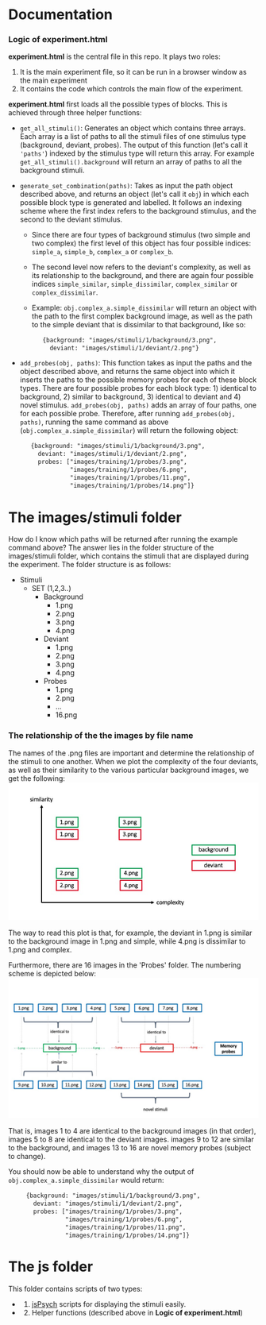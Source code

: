 # Documentation

### Logic of  experiment.html

**experiment.html** is the central file in this repo. It plays two roles:
1) It is the main experiment file, so it can be run in a browser window as the main experiment
2) It contains the code which controls the main flow of the experiment.

**experiment.html** first loads all the possible types of blocks. This is achieved through three helper functions:
 - `get_all_stimuli()`: Generates an object which contains three arrays. Each array is a list of paths to all the stimuli files of one stimulus type (background, deviant, probes). The output of this function (let's call it `'paths'`) indexed by the stimulus type will return this array. For example `get_all_stimuli().background` will return an array of paths to all the background stimuli.
 - `generate_set_combination(paths)`: Takes as input the path object described above, and returns an object (let's call it `obj`) in which each possible block type is generated and labelled. It follows an indexing scheme where the first index refers to the background stimulus, and the second to the deviant stimulus.
    - Since there are four types of background stimulus (two simple and two complex) the first level of this object has four possible indices: `simple_a`, `simple_b`, `complex_a` or `complex_b`.
    - The second level now refers to the deviant's complexity, as well as its relationship to the background, and there are again four possible indices `simple_similar`, `simple_dissimilar`, `complex_similar` or `complex_dissimilar`.
    - Example: `obj.complex_a.simple_dissimilar` will return an object with the path to the first complex background image, as well as the path to the simple deviant that is dissimilar to that background, like so:

             {background: "images/stimuli/1/background/3.png",
               deviant: "images/stimuli/1/deviant/2.png"}
- `add_probes(obj, paths)`: This function takes as input the paths and the object described above, and returns the same object into which it inserts the paths to the possible memory probes for each of these block types. There are four possible probes for each block type: 1) identical to background, 2) similar to background, 3) identical to deviant and 4) novel stimulus. `add_probes(obj, paths)` adds an array of four paths, one for each possible probe. Therefore, after running `add_probes(obj, paths)`, running the same command as above (`obj.complex_a.simple_dissimilar`) will return the following object:

         {background: "images/stimuli/1/background/3.png",
           deviant: "images/stimuli/1/deviant/2.png",
           probes: ["images/training/1/probes/3.png",
                    "images/training/1/probes/6.png",
                    "images/training/1/probes/11.png",
                    "images/training/1/probes/14.png"]}


# The images/stimuli folder
How do I know which paths will be returned after running the example command above? The answer lies in the folder structure of the images/stimuli folder, which contains the stimuli that are displayed during the experiment.
The folder structure is as follows:

* Stimuli
    * SET (1,2,3..)
        *  Background
            - 1.png
            - 2.png
            - 3.png
            - 4.png
        * Deviant   
             - 1.png
            - 2.png
            - 3.png
            - 4.png
        * Probes
            - 1.png
            - 2.png
            - ...
            - 16.png

### The relationship of the the images by file name

The names of the .png files are important and determine the relationship of the stimuli to one another. When we plot the complexity of the four deviants, as well as their similarity to the various particular background images, we get the following:
![alt text](https://github.com/anjiecao/looking_time/blob/main/images/readme/background_deviants.jpg?raw=true)

The way to read this plot is that, for example, the deviant in 1.png is similar to the background image in 1.png and simple, while 4.png is dissimilar to 1.png and complex.

Furthermore, there are 16 images in the 'Probes' folder. The numbering scheme is depicted below:
![alt text](https://github.com/anjiecao/looking_time/blob/main/images/readme/probe_scheme.jpg?raw=true)

That is, images 1 to 4 are identical to the background images (in that order), images 5 to 8 are identical to the deviant images.
images 9 to 12 are similar to the background, and images 13 to 16 are novel memory probes (subject to change).

You should now be able to understand why the output of `obj.complex_a.simple_dissimilar` would return:

         {background: "images/stimuli/1/background/3.png",
           deviant: "images/stimuli/1/deviant/2.png",
           probes: ["images/training/1/probes/3.png",
                    "images/training/1/probes/6.png",
                    "images/training/1/probes/11.png",
                    "images/training/1/probes/14.png"]}

# The js folder

This folder contains scripts of two types:
- 1. [jsPsych](https://www.jspsych.org/) scripts for displaying the stimuli easily.
- 2. Helper functions (described above in **Logic of  experiment.html**)
